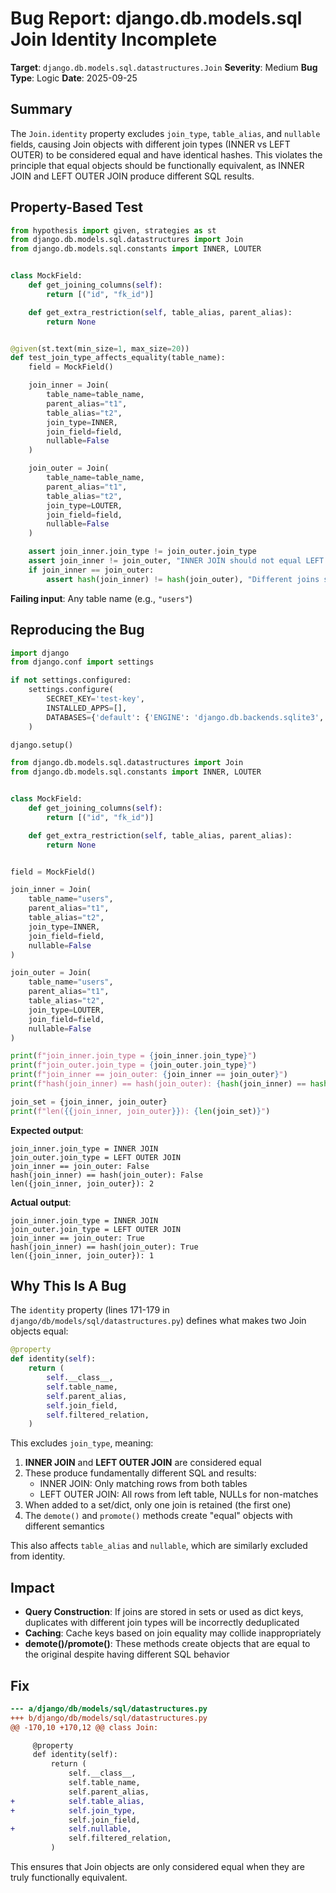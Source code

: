 # Bug Report: django.db.models.sql Join Identity Incomplete

**Target**: `django.db.models.sql.datastructures.Join`
**Severity**: Medium
**Bug Type**: Logic
**Date**: 2025-09-25

## Summary

The `Join.identity` property excludes `join_type`, `table_alias`, and `nullable` fields, causing Join objects with different join types (INNER vs LEFT OUTER) to be considered equal and have identical hashes. This violates the principle that equal objects should be functionally equivalent, as INNER JOIN and LEFT OUTER JOIN produce different SQL results.

## Property-Based Test

```python
from hypothesis import given, strategies as st
from django.db.models.sql.datastructures import Join
from django.db.models.sql.constants import INNER, LOUTER


class MockField:
    def get_joining_columns(self):
        return [("id", "fk_id")]

    def get_extra_restriction(self, table_alias, parent_alias):
        return None


@given(st.text(min_size=1, max_size=20))
def test_join_type_affects_equality(table_name):
    field = MockField()

    join_inner = Join(
        table_name=table_name,
        parent_alias="t1",
        table_alias="t2",
        join_type=INNER,
        join_field=field,
        nullable=False
    )

    join_outer = Join(
        table_name=table_name,
        parent_alias="t1",
        table_alias="t2",
        join_type=LOUTER,
        join_field=field,
        nullable=False
    )

    assert join_inner.join_type != join_outer.join_type
    assert join_inner != join_outer, "INNER JOIN should not equal LEFT OUTER JOIN"
    if join_inner == join_outer:
        assert hash(join_inner) != hash(join_outer), "Different joins should have different hashes"
```

**Failing input**: Any table name (e.g., `"users"`)

## Reproducing the Bug

```python
import django
from django.conf import settings

if not settings.configured:
    settings.configure(
        SECRET_KEY='test-key',
        INSTALLED_APPS=[],
        DATABASES={'default': {'ENGINE': 'django.db.backends.sqlite3', 'NAME': ':memory:'}}
    )

django.setup()

from django.db.models.sql.datastructures import Join
from django.db.models.sql.constants import INNER, LOUTER


class MockField:
    def get_joining_columns(self):
        return [("id", "fk_id")]

    def get_extra_restriction(self, table_alias, parent_alias):
        return None


field = MockField()

join_inner = Join(
    table_name="users",
    parent_alias="t1",
    table_alias="t2",
    join_type=INNER,
    join_field=field,
    nullable=False
)

join_outer = Join(
    table_name="users",
    parent_alias="t1",
    table_alias="t2",
    join_type=LOUTER,
    join_field=field,
    nullable=False
)

print(f"join_inner.join_type = {join_inner.join_type}")
print(f"join_outer.join_type = {join_outer.join_type}")
print(f"join_inner == join_outer: {join_inner == join_outer}")
print(f"hash(join_inner) == hash(join_outer): {hash(join_inner) == hash(join_outer)}")

join_set = {join_inner, join_outer}
print(f"len({{join_inner, join_outer}}): {len(join_set)}")
```

**Expected output**:
```
join_inner.join_type = INNER JOIN
join_outer.join_type = LEFT OUTER JOIN
join_inner == join_outer: False
hash(join_inner) == hash(join_outer): False
len({join_inner, join_outer}): 2
```

**Actual output**:
```
join_inner.join_type = INNER JOIN
join_outer.join_type = LEFT OUTER JOIN
join_inner == join_outer: True
hash(join_inner) == hash(join_outer): True
len({join_inner, join_outer}): 1
```

## Why This Is A Bug

The `identity` property (lines 171-179 in `django/db/models/sql/datastructures.py`) defines what makes two Join objects equal:

```python
@property
def identity(self):
    return (
        self.__class__,
        self.table_name,
        self.parent_alias,
        self.join_field,
        self.filtered_relation,
    )
```

This excludes `join_type`, meaning:
1. **INNER JOIN** and **LEFT OUTER JOIN** are considered equal
2. These produce fundamentally different SQL and results:
   - INNER JOIN: Only matching rows from both tables
   - LEFT OUTER JOIN: All rows from left table, NULLs for non-matches
3. When added to a set/dict, only one join is retained (the first one)
4. The `demote()` and `promote()` methods create "equal" objects with different semantics

This also affects `table_alias` and `nullable`, which are similarly excluded from identity.

## Impact

- **Query Construction**: If joins are stored in sets or used as dict keys, duplicates with different join types will be incorrectly deduplicated
- **Caching**: Cache keys based on join equality may collide inappropriately
- **demote()/promote()**: These methods create objects that are equal to the original despite having different SQL behavior

## Fix

```diff
--- a/django/db/models/sql/datastructures.py
+++ b/django/db/models/sql/datastructures.py
@@ -170,10 +170,12 @@ class Join:

     @property
     def identity(self):
         return (
             self.__class__,
             self.table_name,
             self.parent_alias,
+            self.table_alias,
+            self.join_type,
             self.join_field,
+            self.nullable,
             self.filtered_relation,
         )
```

This ensures that Join objects are only considered equal when they are truly functionally equivalent.